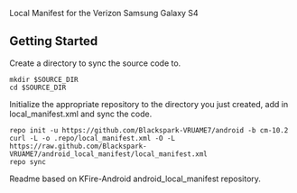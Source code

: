 Local Manifest for the Verizon Samsung Galaxy S4

Getting Started
---------------
Create a directory to sync the source code to.
```
mkdir $SOURCE_DIR
cd $SOURCE_DIR
```

Initialize the appropriate repository to the directory you just created, add in local_manifest.xml and sync the code.
```
repo init -u https://github.com/Blackspark-VRUAME7/android -b cm-10.2
curl -L -o .repo/local_manifest.xml -O -L https://raw.github.com/Blackspark-VRUAME7/android_local_manifest/local_manifest.xml
repo sync
```

Readme based on KFire-Android android_local_manifest repository.
